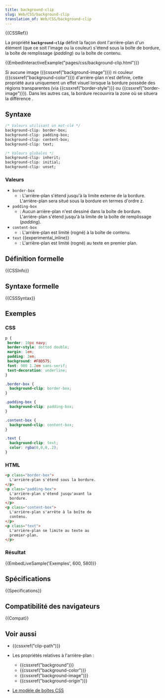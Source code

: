 ```yaml
---
title: background-clip
slug: Web/CSS/background-clip
translation_of: Web/CSS/background-clip
---
```


{{CSSRef}}

La propriété **`background-clip`** définit la façon dont l'arrière-plan d'un élément (que ce soit l'image ou la couleur) s'étend sous la boîte de bordure, la boîte de remplissage (_padding_) ou la boîte de contenu.

{{EmbedInteractiveExample("pages/css/background-clip.html")}}

Si aucune image ({{cssxref("background-image")}}) ni couleur ({{cssxref("background-color")}}) d'arrière-plan n'est définie, cette propriété aura uniquement un effet visuel lorsque la bordure possède des régions transparentes (via {{cssxref("border-style")}} ou {{cssxref("border-image")}}). Dans les autres cas, la bordure recouvrira la zone où se situera la différence .

## Syntaxe

```css
/* Valeurs utilisant un mot-clé */
background-clip: border-box;
background-clip: padding-box;
background-clip: content-box;
background-clip: text;

/* Valeurs globales */
background-clip: inherit;
background-clip: initial;
background-clip: unset;
```

### Valeurs

- `border-box`
  - : L'arrière-plan s'étend jusqu'à la limite externe de la bordure. L'arrière-plan sera situé sous la bordure en termes d'ordre z.
- `padding-box`
  - : Aucun arrière-plan n'est dessiné dans la boîte de bordure. L'arrière-plan s'étend jusqu'à la limite de la boîte de remplissage (_padding_).
- `content-box`
  - : L'arrière-plan est limité (rogné) à la boîte de contenu.
- `text` {{experimental_inline}}
  - : L'arrière-plan est limité (rogné) au texte en premier plan.

## Définition formelle

{{CSSInfo}}

## Syntaxe formelle

{{CSSSyntax}}

## Exemples

### CSS

```css
p {
 border: 10px navy;
 border-style: dotted double;
 margin: 1em;
 padding: 2em;
 background: #F8D575;
 font: 900 1.2em sans-serif;
 text-decoration: underline;
}

.border-box {
  background-clip: border-box;
}

.padding-box {
  background-clip: padding-box;
}

.content-box {
  background-clip: content-box;
}

.text {
  background-clip: text;
  color: rgba(0,0,0,.2);
}
```

### HTML

```html
<p class="border-box">
  L'arrière-plan s'étend sous la bordure.
</p>
<p class="padding-box">
  L'arrière-plan s'étend jusqu'avant la
  bordure.
</p>
<p class="content-box">
  L'arrière-plan s'arrête à la boîte de
  contenu.
</p>
<p class="text">
  L'arrière-plan se limite au texte au
  premier-plan.
</p>
```

### Résultat

{{EmbedLiveSample('Exemples', 600, 580)}}

## Spécifications

{{Specifications}}

## Compatibilité des navigateurs

{{Compat}}

## Voir aussi

- {{cssxref("clip-path")}}
- Les propriétés relatives à l'arrière-plan :

  - {{cssxref("background")}}
  - {{cssxref("background-color")}}
  - {{cssxref("background-image")}}
  - {{cssxref("background-origin")}}

- [Le modèle de boîtes CSS](/fr/Apprendre/CSS/Les_bases/Le_modèle_de_boîte)
